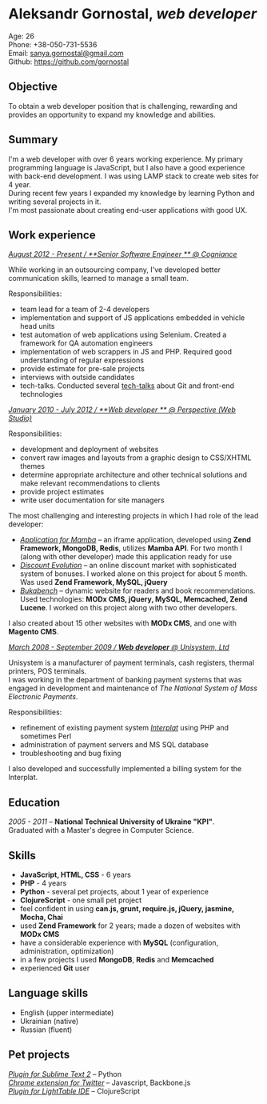 # Aleksandr Gornostal, _web developer_

Age: 26  
Phone: +38-050-731-5536  
Email: <sanya.gornostal@gmail.com>  
Github: <https://github.com/gornostal>

## Objective

To obtain a web developer position that is challenging, rewarding and provides an opportunity to expand my knowledge and abilities.

## Summary

I'm a web developer with over 6 years working experience. My primary programming language is JavaScript, but I also have a good experience with back-end development. I was using LAMP stack to create web sites for 4 year.  
During recent few years I expanded my knowledge by learning Python and writing several projects in it.  
I'm most passionate about creating end-user applications with good UX.  

## Work experience

<u>_August 2012 - Present / **Senior Software Engineer ** @ [Cogniance](http://cogniance.com)_</u>  

While working in an outsourcing company, I've developed better communication skills, learned to manage a small team.

Responsibilities:

* team lead for a team of 2-4 developers
* implementation and support of JS applications embedded in vehicle head units
* test automation of web applications using Selenium. Created a framework for QA automation engineers
* implementation of web scrappers in JS and PHP. Required good understanding of regular expressions
* provide estimate for pre-sale projects
* interviews with outside candidates
* tech-talks. Conducted several [tech-talks](http://gornostal.github.io/talks/) about Git and front-end technologies

<u>_January 2010 - July 2012 / **Web developer ** @ [Perspective (Web Studio)](http://perspective.net.ua)_</u>  

Responsibilities:

* development and deployment of websites
* convert raw images and layouts from a graphic design to CSS/XHTML themes
* determine appropriate architecture and other technical solutions and make relevant recommendations to clients
* provide project estimates
* write user documentation for site managers

The most challenging and interesting projects in which I had role of the lead developer:

* _[Application for Mamba](http://mamba.ru/app_platform/?action=view&app_id=288)_ – an iframe application, developed using
    **Zend Framework, MongoDB, Redis**, utilizes **Mamba API**.
    For two month I (along with other developer) made this application ready for use
* _[Discount Evolution](http://dievo.pro/)_ – an online discount market with sophisticated system of bonuses. 
    I worked alone on this project for about 5 month. Was used **Zend Framework, MySQL, jQuery**
* _[Bukabench](http://bukabench.com)_ – dynamic website for readers and book recommendations.
    Used technologies: **MODx CMS, jQuery, MySQL, Memcached, Zend Lucene**. I worked on this project along with two other developers.

I also created about 15 other websites with **MODx CMS**, and one with **Magento CMS**.

<u>_March 2008 - September 2009 / **Web developer** @ [Unisystem, Ltd](http://unisystem.ua/en.html)_</u>

Unisystem is a manufacturer of payment terminals, cash registers, thermal printers, POS terminals.  
I was working in the department of banking payment systems that was engaged in development and maintenance of _The National System of Mass Electronic Payments_.  

Responsibilities:

* refinement of existing payment system _[Interplat](http://interplat.ua/)_ using PHP and sometimes Perl
* administration of payment servers and MS SQL database
* troubleshooting and bug fixing

I also developed and successfully implemented a billing system for the Interplat.


## Education

_2005 - 2011_ – **National Technical University of Ukraine "KPI"**.  
Graduated with a Master's degree in Computer Science.

## Skills

* **JavaScript, HTML, CSS** - 6 years
* **PHP** - 4 years
* **Python** - several pet projects, about 1 year of experience
* **ClojureScript** - one small pet project
* feel confident in using **can.js, grunt, require.js, jQuery, jasmine, Mocha, Chai**
* used **Zend Framework** for 2 years; made a dozen of websites with **MODx CMS**
* have a considerable experience with **MySQL** (configuration, administration, optimization)
* in a few projects I used **MongoDB**, **Redis** and **Memcached**
* experienced **Git** user

## Language skills

* English (upper intermediate)
* Ukrainian (native)
* Russian (fluent)

## Pet projects

_[Plugin for Sublime Text 2](https://github.com/gornostal/Modific)_ – Python  
_[Chrome extension for Twitter](https://github.com/gornostal/twittext)_ – Javascript, Backbone.js  
_[Plugin for LightTable IDE](https://github.com/gornostal/Modific-LightTable)_ – ClojureScript  
